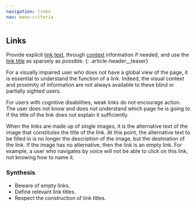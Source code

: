 ```yaml
---
navigation: links
nav: menu-criteria
---
```


## Links

Provide explicit [link text](glossary.html#mIntituleLien), through [context](glossary.html#mContexteLien) information if needed, and use the [link title](glossary.html#mTitreLien) as sparsely as possible.
{: .article-header__teaser}

For a visually impaired user who does not have a global view of the page, it is essential to understand the function of a link. Indeed, the visual context and proximity of information are not always available to these blind or partially sighted users.

For users with cognitive disabilities, weak links do not encourage action. The user does not know and does not understand which page he is going to if the title of the link does not explain it sufficiently.

When the links are made up of single images, it is the alternative text of the image that constitutes the title of the link. At this point, the alternative text to be filled in is no longer the description of the image, but the destination of the link. If the image has no alternative, then the link is an empty link. For example, a user who navigates by voice will not be able to click on this link, not knowing how to name it.

### Synthesis
* Beware of empty links.
* Define relevant link titles.
* Respect the construction of link titles.
